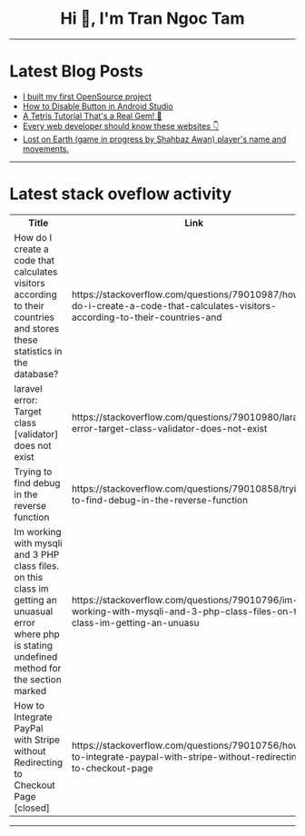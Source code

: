 <h1 align="center">Hi 👋, I'm Tran Ngoc Tam</h1>

---

# Latest Blog Posts 
<!-- BLOG-POST-LIST:START -->
- [I built my first OpenSource project](https://dev.to/iamvaar/i-built-my-first-opensource-project-4340)
- [How to Disable Button in Android Studio](https://dev.to/mohasinnawaz091/how-to-disable-button-in-android-studio-31m3)
- [A Tetris Tutorial That&#39;s a Real Gem! 💎](https://dev.to/getvm/a-tetris-tutorial-thats-a-real-gem-518a)
- [Every web developer should know these websites 👇](https://dev.to/mohasinnawaz091/every-web-developer-should-know-these-websites-14i4)
- [Lost on Earth &lpar;game in progress by Shahbaz Awan&rpar; player&#39;s name and movements.](https://dev.to/shahbaz_awan/lost-on-earth-game-in-progress-by-shahbaz-awan-players-name-and-movements-30ga)
<!-- BLOG-POST-LIST:END -->

---

# Latest stack oveflow activity
<table>
  <tr><th>Title</th><th>Link</th></tr>
  <!-- STACKOVERFLOW:START --><tr><td>How do I create a code that calculates visitors according to their countries and stores these statistics in the database?</td><td>https://stackoverflow.com/questions/79010987/how-do-i-create-a-code-that-calculates-visitors-according-to-their-countries-and</td></tr><tr><td>laravel error: Target class [validator] does not exist</td><td>https://stackoverflow.com/questions/79010980/laravel-error-target-class-validator-does-not-exist</td></tr><tr><td>Trying to find debug in the reverse function</td><td>https://stackoverflow.com/questions/79010858/trying-to-find-debug-in-the-reverse-function</td></tr><tr><td>Im working with mysqli and 3 PHP class files. on this class im getting an unuasual error where php is stating undefined method for the section marked</td><td>https://stackoverflow.com/questions/79010796/im-working-with-mysqli-and-3-php-class-files-on-this-class-im-getting-an-unuasu</td></tr><tr><td>How to Integrate PayPal with Stripe without Redirecting to Checkout Page [closed]</td><td>https://stackoverflow.com/questions/79010756/how-to-integrate-paypal-with-stripe-without-redirecting-to-checkout-page</td></tr><!-- STACKOVERFLOW:END -->
</table>

---


